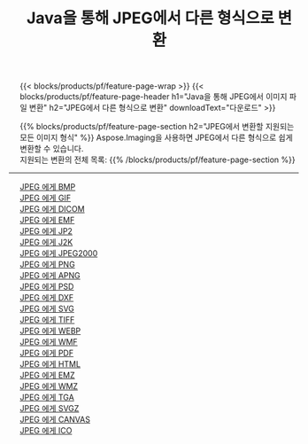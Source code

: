 ﻿---
title: Java을 통해 JPEG에서 다른 형식으로 변환 
weight: 3920
url: /ko/java/conversion/from/jpeg 
lang: ko
langdirlevel: 2
locales: zh-hans,ja,it,ru,de,es,fr,nl,id,lt,pl,pt,vi,tr,ko,zh-hant,ar,hi,th,sv,cs,uk,he
description: Aspose.Imaging을 사용하면 JPEG에서 다른 형식으로 쉽게 변환할 수 있습니다.
---

{{< blocks/products/pf/feature-page-wrap >}}
{{< blocks/products/pf/feature-page-header h1="Java을 통해 JPEG에서 이미지 파일 변환" h2="JPEG에서 다른 형식으로 변환" downloadText="다운로드" >}}


{{% blocks/products/pf/feature-page-section  h2="JPEG에서 변환할 지원되는 모든 이미지 형식" %}}
Aspose.Imaging을 사용하면 JPEG에서 다른 형식으로 쉽게 변환할 수 있습니다.
<br/>
지원되는 변환의 전체 목록:
{{% /blocks/products/pf/feature-page-section %}}
<div class="container-fluid productfamilypage bg-gray">
    <div class="convertypes bg-gray agp-content section">
        <div class="container">
		<hr style="margin-left:-20px;"/>
		<div class="row other-converters">
		    <div class='col-md-2 other-converter remove-lp remove-rp'><a href="/imaging/ko/java/conversion/jpeg-to-bmp" >JPEG 에게 BMP</a></div><div class='col-md-2 other-converter remove-lp remove-rp'><a href="/imaging/ko/java/conversion/jpeg-to-gif" >JPEG 에게 GIF</a></div><div class='col-md-2 other-converter remove-lp remove-rp'><a href="/imaging/ko/java/conversion/jpeg-to-dicom" >JPEG 에게 DICOM</a></div><div class='col-md-2 other-converter remove-lp remove-rp'><a href="/imaging/ko/java/conversion/jpeg-to-emf" >JPEG 에게 EMF</a></div><div class='col-md-2 other-converter remove-lp remove-rp'><a href="/imaging/ko/java/conversion/jpeg-to-jp2" >JPEG 에게 JP2</a></div><div class='col-md-2 other-converter remove-lp remove-rp'><a href="/imaging/ko/java/conversion/jpeg-to-j2k" >JPEG 에게 J2K</a></div><div class='col-md-2 other-converter remove-lp remove-rp'><a href="/imaging/ko/java/conversion/jpeg-to-jpeg2000" >JPEG 에게 JPEG2000</a></div><div class='col-md-2 other-converter remove-lp remove-rp'><a href="/imaging/ko/java/conversion/jpeg-to-png" >JPEG 에게 PNG</a></div><div class='col-md-2 other-converter remove-lp remove-rp'><a href="/imaging/ko/java/conversion/jpeg-to-apng" >JPEG 에게 APNG</a></div><div class='col-md-2 other-converter remove-lp remove-rp'><a href="/imaging/ko/java/conversion/jpeg-to-psd" >JPEG 에게 PSD</a></div><div class='col-md-2 other-converter remove-lp remove-rp'><a href="/imaging/ko/java/conversion/jpeg-to-dxf" >JPEG 에게 DXF</a></div><div class='col-md-2 other-converter remove-lp remove-rp'><a href="/imaging/ko/java/conversion/jpeg-to-svg" >JPEG 에게 SVG</a></div><div class='col-md-2 other-converter remove-lp remove-rp'><a href="/imaging/ko/java/conversion/jpeg-to-tiff" >JPEG 에게 TIFF</a></div><div class='col-md-2 other-converter remove-lp remove-rp'><a href="/imaging/ko/java/conversion/jpeg-to-webp" >JPEG 에게 WEBP</a></div><div class='col-md-2 other-converter remove-lp remove-rp'><a href="/imaging/ko/java/conversion/jpeg-to-wmf" >JPEG 에게 WMF</a></div><div class='col-md-2 other-converter remove-lp remove-rp'><a href="/imaging/ko/java/conversion/jpeg-to-pdf" >JPEG 에게 PDF</a></div><div class='col-md-2 other-converter remove-lp remove-rp'><a href="/imaging/ko/java/conversion/jpeg-to-html" >JPEG 에게 HTML</a></div><div class='col-md-2 other-converter remove-lp remove-rp'><a href="/imaging/ko/java/conversion/jpeg-to-emz" >JPEG 에게 EMZ</a></div><div class='col-md-2 other-converter remove-lp remove-rp'><a href="/imaging/ko/java/conversion/jpeg-to-wmz" >JPEG 에게 WMZ</a></div><div class='col-md-2 other-converter remove-lp remove-rp'><a href="/imaging/ko/java/conversion/jpeg-to-tga" >JPEG 에게 TGA</a></div><div class='col-md-2 other-converter remove-lp remove-rp'><a href="/imaging/ko/java/conversion/jpeg-to-svgz" >JPEG 에게 SVGZ</a></div><div class='col-md-2 other-converter remove-lp remove-rp'><a href="/imaging/ko/java/conversion/jpeg-to-canvas" >JPEG 에게 CANVAS</a></div><div class='col-md-2 other-converter remove-lp remove-rp'><a href="/imaging/ko/java/conversion/jpeg-to-ico" >JPEG 에게 ICO</a></div>
                </div>
        </div>
    </div>
</div>
<br/>

